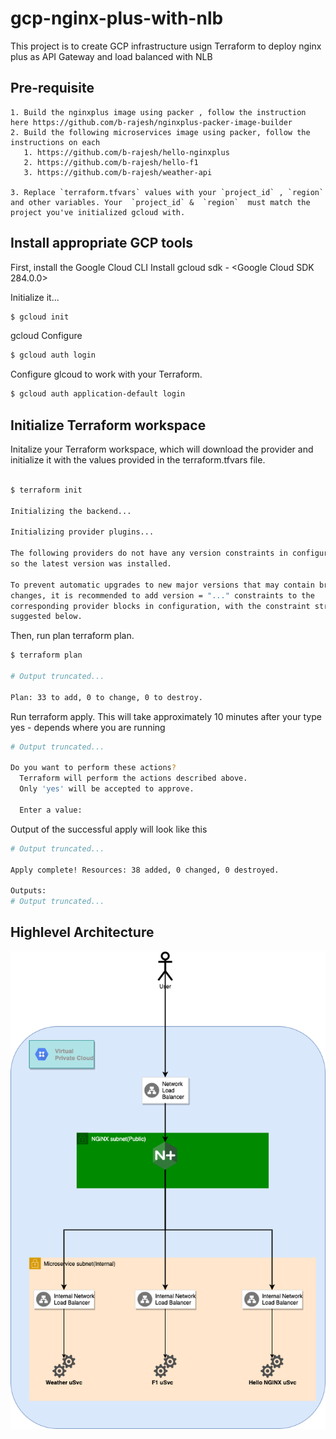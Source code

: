 # gcp-nginx-plus-with-nlb
This project is to create GCP infrastructure usign Terraform to deploy nginx plus as API Gateway and load balanced with NLB

## Pre-requisite 
    1. Build the nginxplus image using packer , follow the instruction here https://github.com/b-rajesh/nginxplus-packer-image-builder
    2. Build the following microservices image using packer, follow the instructions on each
       1. https://github.com/b-rajesh/hello-nginxplus
       2. https://github.com/b-rajesh/hello-f1
       3. https://github.com/b-rajesh/weather-api

    3. Replace `terraform.tfvars` values with your `project_id` , `region` and other variables. Your  `project_id` &  `region`  must match the project you've initialized gcloud with.


## Install appropriate GCP tools
First, install the Google Cloud CLI
    Install gcloud sdk  - <Google Cloud SDK 284.0.0>

Initialize it...
```sh
$ gcloud init
```

gcloud Configure
```sh
$ gcloud auth login
```

Configure glcoud to work with your Terraform.
```sh
$ gcloud auth application-default login
```


## Initialize Terraform workspace
Initalize your Terraform workspace, which will download the provider and initialize it with the values provided in the terraform.tfvars file.

```sh

$ terraform init

Initializing the backend...

Initializing provider plugins...

The following providers do not have any version constraints in configuration,
so the latest version was installed.

To prevent automatic upgrades to new major versions that may contain breaking
changes, it is recommended to add version = "..." constraints to the
corresponding provider blocks in configuration, with the constraint strings
suggested below.

```

Then, run plan terraform plan.
```sh
$ terraform plan

# Output truncated...

Plan: 33 to add, 0 to change, 0 to destroy.
```

Run terraform apply. This will take approximately 10 minutes after your type yes - depends where you are running
```sh
# Output truncated...

Do you want to perform these actions?
  Terraform will perform the actions described above.
  Only 'yes' will be accepted to approve.

  Enter a value:
```

Output of the successful apply will look like this
```sh
# Output truncated...

Apply complete! Resources: 38 added, 0 changed, 0 destroyed.

Outputs:
# Output truncated...
```

## Highlevel Architecture
![alt text](image/GCP-Highlevel-Archtitecture.png)
